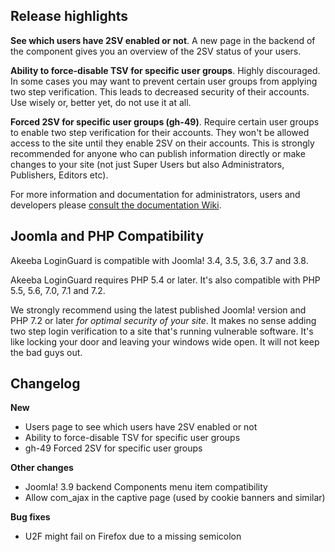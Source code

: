 ## Release highlights

**See which users have 2SV enabled or not**. A new page in the backend of the component gives you an overview of the 2SV status of your users.
 
**Ability to force-disable TSV for specific user groups**. Highly discouraged. In some cases you may want to prevent certain user groups from applying two step verification. This leads to decreased security of their accounts. Use wisely or, better yet, do not use it at all.

**Forced 2SV for specific user groups (gh-49)**. Require certain user groups to enable two step verification for their accounts. They won't be allowed access to the site until they enable 2SV on their accounts. This is strongly recommended for anyone who can publish information directly or make changes to your site (not just Super Users but also Administrators, Publishers, Editors etc).

For more information and documentation for administrators, users and developers please [consult the documentation Wiki](https://github.com/akeeba/loginguard/wiki).
 
## Joomla and PHP Compatibility

Akeeba LoginGuard is compatible with Joomla! 3.4, 3.5, 3.6, 3.7 and 3.8.

Akeeba LoginGuard requires PHP 5.4 or later. It's also compatible with PHP 5.5, 5.6, 7.0, 7.1 and 7.2.

We strongly recommend using the latest published Joomla! version and PHP 7.2 or later _for optimal security of your site_. It makes no sense adding two step login verification to a site that's running vulnerable software. It's like locking your door and leaving your windows wide open. It will not keep the bad guys out.

## Changelog

**New**

* Users page to see which users have 2SV enabled or not
* Ability to force-disable TSV for specific user groups
* gh-49 Forced 2SV for specific user groups

**Other changes**

* Joomla! 3.9 backend Components menu item compatibility
* Allow com_ajax in the captive page (used by cookie banners and similar)

**Bug fixes**

* U2F might fail on Firefox due to a missing semicolon
